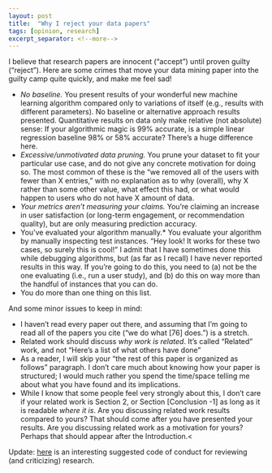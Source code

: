 ```yaml
---
layout: post
title:  "Why I reject your data papers"
tags: [opinion, research]
excerpt_separator: <!--more-->
---
```


I believe that research papers are innocent (“accept”) until proven guilty (“reject”). Here are some crimes that move your data mining paper into the guilty camp quite quickly, and make me feel sad! 

<!--more-->

* *No baseline.* You present results of your wonderful new machine learning algorithm compared only to variations of itself (e.g., results with different parameters). No baseline or alternative approach results presented. Quantitative results on data only make relative (not absolute) sense: If your algorithmic magic is 99% accurate, is a simple linear regression baseline 98% or 58% accurate? There’s a huge difference here.
* *Excessive/unmotivated data pruning.* You prune your dataset to fit your particular use case, and do not give any concrete motivation for doing so. The most common of these is the “we removed all of the users with fewer than X entries,” with no explanation as to why (overall), why X rather than some other value, what effect this had, or what would happen to users who do not have X amount of data.
* *Your metrics aren’t measuring your claims.* You’re claiming an increase in user satisfaction (or long-term engagement, or recommendation quality), but are only measuring prediction accuracy.
* You’ve evaluated your algorithm manually.* You evaluate your algorithm by manually inspecting test instances. “Hey look! It works for these two cases, so surely this is cool!” I admit that I have sometimes done this while debugging algorithms, but (as far as I recall) I have never reported results in this way. If you’re going to do this, you need to (a) not be the one evaluating (i.e., run a user study), and (b) do this on way more than the handful of instances that you can do. 
* You do more than one thing on this list.

And some minor issues to keep in mind:
* I haven’t read every paper out there, and assuming that I’m going to read all of the papers you cite (“we do what [76] does.”) is a stretch.
* Related work should discuss _why work is related_. It’s called “Related” work, and not “Here’s a list of what others have done”
* As a reader, I will skip your “the rest of this paper is organized as follows” paragraph. I don’t care much about knowing how your paper is structured; I would much rather you spend the time/space telling me about what you have found and its implications.
* While I know that some people feel very strongly about this, I don’t care if your related work is Section 2, or Section [Conclusion -1] as long as it is readable _where it is_. Are you discussing related work results compared to yours? That should come after you have presented your results. Are you discussing related work as a motivation for yours? Perhaps that should appear after the Introduction.<

Update: [here](https://www.brainpickings.org/2014/03/28/daniel-dennett-rapoport-rules-criticism/) is an interesting suggested code of conduct for reviewing (and criticizing) research.</p></div></div></section>
